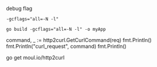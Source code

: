 debug flag

```
-gcflags="all=-N -l"

go build -gcflags="all=-N -l" -o myApp
```

command, _ := http2curl.GetCurlCommand(req)
fmt.Println()
fmt.Println("curl_request", command)
fmt.Println()

go get moul.io/http2curl